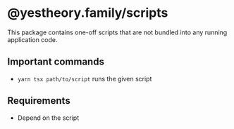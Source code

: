 # @yestheory.family/scripts

This package contains one-off scripts that are not bundled into any running application code.

## Important commands

-   `yarn tsx path/to/script` runs the given script

## Requirements

-   Depend on the script
